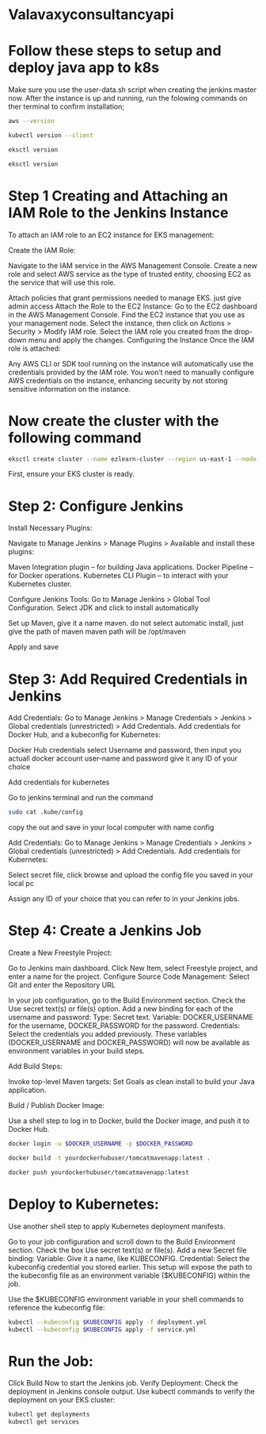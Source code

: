 # Valavaxyconsultancyapi

# Follow these steps to setup and deploy java app to k8s
Make sure you use the user-data.sh script when creating the jenkins master now. After the instance is up and running, run the folowing commands on ther terminal to confirm installation;

```bash
aws --version

kubectl version --client

eksctl version

eksctl version
```

# Step 1  Creating and Attaching an IAM Role to the Jenkins Instance
To attach an IAM role to an EC2 instance for EKS management:

Create the IAM Role:

Navigate to the IAM service in the AWS Management Console.
Create a new role and select AWS service as the type of trusted entity, choosing EC2 as the service that will use this role.

Attach policies that grant permissions needed to manage EKS. 
just give admin access 
Attach the Role to the EC2 Instance:
Go to the EC2 dashboard in the AWS Management Console.
Find the EC2 instance that you use as your management node.
Select the instance, then click on Actions > Security > Modify IAM role.
Select the IAM role you created from the drop-down menu and apply the changes.
Configuring the Instance
Once the IAM role is attached:

Any AWS CLI or SDK tool running on the instance will automatically use the credentials provided by the IAM role.
You won’t need to manually configure AWS credentials on the instance, enhancing security by not storing sensitive information on the instance.

# Now create the cluster with the following command

```bash
eksctl create cluster --name ezlearn-cluster --region us-east-1 --node-type t3.medium --nodes 2
```


First, ensure your EKS cluster is ready.







# Step 2: Configure Jenkins


Install Necessary Plugins:

Navigate to Manage Jenkins > Manage Plugins > Available and install these plugins:

Maven Integration plugin – for building Java applications.
Docker Pipeline – for Docker operations.
Kubernetes CLI Plugin – to interact with your Kubernetes cluster.

Configure Jenkins Tools:
Go to Manage Jenkins > Global Tool Configuration.
Select JDK and click to install automatically

Set up Maven, give it a name maven. do not select automatic install, just give the path of maven
maven path will be /opt/maven

Apply and save

# Step 3: Add Required Credentials in Jenkins
Add Credentials:
Go to Manage Jenkins > Manage Credentials > Jenkins > Global credentials (unrestricted) > Add Credentials.
Add credentials for Docker Hub, and a kubeconfig for Kubernetes:

Docker Hub credentials select Username and password, then input you actuall docker account user-name and password
give it any ID of your choice

Add credentials for kubernetes

Go to jenkins terminal and run the command 

```bash
sudo cat .kube/config
```
copy the out and save in your local computer with name config

Add Credentials:
Go to Manage Jenkins > Manage Credentials > Jenkins > Global credentials (unrestricted) > Add Credentials.
Add credentials for Kubernetes:

Select secret file, click browse and upload the config file you saved in your local pc


Assign any ID of your choice that you can refer to in your Jenkins jobs.

# Step 4: Create a Jenkins Job

Create a New Freestyle Project:

Go to Jenkins main dashboard.
Click New Item, select Freestyle project, and enter a name for the project.
Configure Source Code Management:
Select Git and enter the Repository URL 

In your job configuration, go to the Build Environment section.
Check the Use secret text(s) or file(s) option.
Add a new binding for each of the username and password:
Type: Secret text.
Variable: DOCKER_USERNAME for the username, DOCKER_PASSWORD for the password.
Credentials: Select the credentials you added previously.
These variables (DOCKER_USERNAME and DOCKER_PASSWORD) will now be available as environment variables in your build steps.

Add Build Steps:

Invoke top-level Maven targets: Set Goals as clean install to build your Java application.

Build / Publish Docker Image:

Use a shell step to log in to Docker, build the Docker image, and push it to Docker Hub.

```bash
docker login -u $DOCKER_USERNAME -p $DOCKER_PASSWORD

docker build -t yourdockerhubuser/tomcatmavenapp:latest .

docker push yourdockerhubuser/tomcatmavenapp:latest 
```

# Deploy to Kubernetes:

Use another shell step to apply Kubernetes deployment manifests.

Go to your job configuration and scroll down to the Build Environment section.
Check the box Use secret text(s) or file(s).
Add a new Secret file binding:
Variable: Give it a name, like KUBECONFIG.
Credential: Select the kubeconfig credential you stored earlier.
This setup will expose the path to the kubeconfig file as an environment variable ($KUBECONFIG) within the job.

Use the $KUBECONFIG environment variable in your shell commands to reference the kubeconfig file:

```bash
kubectl --kubeconfig $KUBECONFIG apply -f deployment.yml
kubectl --kubeconfig $KUBECONFIG apply -f service.yml
```

# Run the Job:
Click Build Now to start the Jenkins job.
Verify Deployment:
Check the deployment in Jenkins console output.
Use kubectl commands to verify the deployment on your EKS cluster:

```bash
kubectl get deployments
kubectl get services